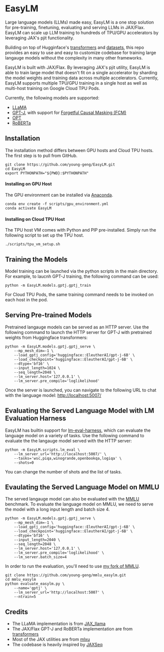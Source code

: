 # EasyLM
Large language models (LLMs) made easy, EasyLM is a one stop solution for
pre-training, finetuning, evaluating and serving LLMs in JAX/Flax. EasyLM can
scale up LLM training to hundreds of TPU/GPU accelerators by leveraging
JAX's pjit functionality.


Building on top of Hugginface's [transformers](https://huggingface.co/docs/transformers/main/en/index)
and [datasets](https://huggingface.co/docs/datasets/index), this repo provides
an easy to use and easy to customize codebase for training large langauge models
without the complexity in many other frameworks.


EasyLM is built with JAX/Flax. By leveraging JAX's pjit utility, EasyLM is able
to train large model that doesn't fit on a single accelerator by sharding
the model weights and training data across multiple accelerators. Currently,
EasyLM supports multiple TPU/GPU training in a single host as well as multi-host
training on Google Cloud TPU Pods.

Currently, the following models are supported:
* [LLaMA](https://arxiv.org/abs/2302.13971)
* [GPT-J](https://huggingface.co/EleutherAI/gpt-j-6B), with support for
[Forgetful Causal Masking (FCM)](https://arxiv.org/abs/2210.13432)
* [OPT](https://arxiv.org/abs/2205.01068)
* [RoBERTa](https://huggingface.co/docs/transformers/model_doc/roberta)


## Installation
The installation method differs between GPU hosts and Cloud TPU hosts. The first
step is to pull from GitHub.

``` shell
git clone https://github.com/young-geng/EasyLM.git
cd EasyLM
export PYTHONPATH="${PWD}:$PYTHONPATH"
```

#### Installing on GPU Host
The GPU environment can be installed via [Anaconda](https://www.anaconda.com/products/distribution).

``` shell
conda env create -f scripts/gpu_environment.yml
conda activate EasyLM
```

#### Installing on Cloud TPU Host
The TPU host VM comes with Python and PIP pre-installed. Simply run the following
script to set up the TPU host.

``` shell
./scripts/tpu_vm_setup.sh
```


## Training the Models
Model training can be launched via the python scripts in the main directory. For
example, to laucnh GPT-J training, the following command can be used:
``` shell
python -m EasyLM.models.gptj.gptj_train
```
For Cloud TPU Pods, the same training command needs to be invoked on each host
in the pod.

## Serving Pre-trained Models
Pretrained langauge models can be served as an HTTP server. Use the
following command to launch the HTTP server for GPT-J with pretrained weights
from Huggingface transformers:

```shell
python -m EasyLM.models.gptj.gptj_serve \
    --mp_mesh_dim=-1 \
    --load_gptj_config='huggingface::EleutherAI/gpt-j-6B' \
    --load_checkpoint='huggingface::EleutherAI/gpt-j-6B' \
    --dtype='bf16' \
    --input_length=1024 \
    --seq_length=2048 \
    --lm_server.host='127.0.0.1' \
    --lm_server.pre_compile='loglikelihood'
```

Once the server is launched, you can navigate to the following URL to chat with
the language model: [http://localhost:5007/](http://localhost:5007/)

## Evaluating the Served Language Model with LM Evaluation Harness
EasyLM has builtin support for [lm-eval-harness](https://github.com/EleutherAI/lm-evaluation-harness),
which can evaluate the language model on a variety of tasks. Use the following
command to evaluate the the langauge model served with the HTTP server:
```shell
python -m EasyLM.scripts.lm_eval \
    --lm_server_url='http://localhost:5007/' \
    --tasks='wsc,piqa,winogrande,openbookqa,logiqa' \
    --shots=0
```

You can change the number of shots and the list of tasks.

## Evaulating the Served Language Model on MMLU
The served langauge model can also be evaluated with the [MMLU](https://github.com/hendrycks/test)
benchmark. To evaluate the language model on MMLU, we need to serve the model
with a long input length and batch size 4.
```shell
python -m EasyLM.models.gptj.gptj_serve \
    --mp_mesh_dim=-1 \
    --load_gptj_config='huggingface::EleutherAI/gpt-j-6B' \
    --load_checkpoint='huggingface::EleutherAI/gpt-j-6B' \
    --dtype='bf16' \
    --input_length=2040 \
    --seq_length=2048 \
    --lm_server.host='127.0.0.1' \
    --lm_server.pre_compile='loglikelihood' \
    --lm_server.batch_size=4
```

In order to run the evaluation, you'll need to use [my fork of MMLU](https://github.com/young-geng/mmlu_easylm).
```shell
git clone https://github.com/young-geng/mmlu_easylm.git
cd mmlu_easylm
python evaluate_easylm.py \
    --name='gptj' \
    --lm_server_url='http://localhost:5007' \
    --ntrain=5
```

## Credits
* The LLaMA implementation is from [JAX_llama](https://github.com/Sea-Snell/JAX_llama)
* The JAX/Flax GPT-J and RoBERTa implementation are from [transformers](https://huggingface.co/docs/transformers/main/en/index)
* Most of the JAX utilities are from [mlxu](https://github.com/young-geng/mlxu)
* The codebase is heavily inspired by [JAXSeq](https://github.com/Sea-Snell/JAXSeq)
